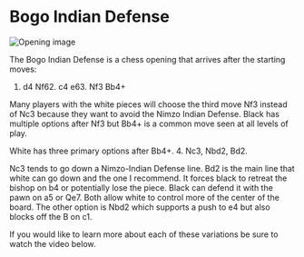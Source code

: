 # Bogo Indian Defense

![Opening image](https://www.thechesswebsite.com/wp-content/uploads/2019/04/bogo-indian-defense.png)

The Bogo Indian Defense is a chess opening that arrives after the starting moves:

1. d4 Nf62. c4 e63. Nf3 Bb4+

Many players with the white pieces will choose the third move Nf3 instead of Nc3 because they want to avoid the Nimzo Indian Defense. Black has multiple options after Nf3 but Bb4+ is a common move seen at all levels of play.

White has three primary options after Bb4+. 4. Nc3, Nbd2, Bd2.

Nc3 tends to go down a Nimzo-Indian Defense line. Bd2 is the main line that white can go down and the one I recommend. It forces black to retreat the bishop on b4 or potentially lose the piece. Black can defend it with the pawn on a5 or Qe7. Both allow white to control more of the center of the board. The other option is Nbd2 which supports a push to e4 but also blocks off the B on c1.

If you would like to learn more about each of these variations be sure to watch the video below.

